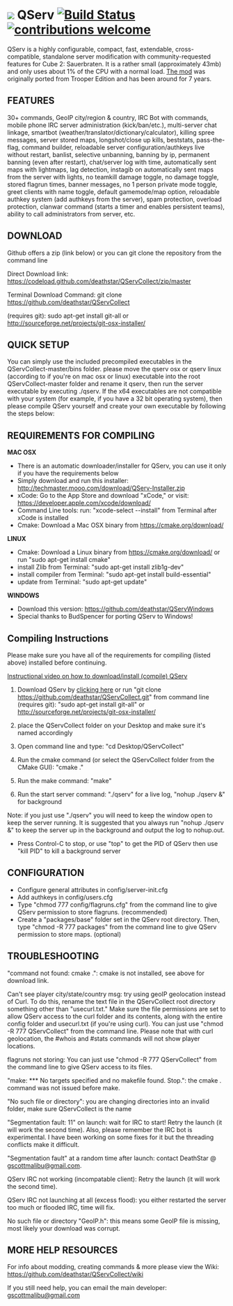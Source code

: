 # ![](https://cdn0.iconfinder.com/data/icons/HDRV/32/Grey_Server_B.png) QServ [![Build Status](https://travis-ci.org/deathstar/QServCollect.svg?branch=master)](https://travis-ci.org/deathstar/QServCollect) [![contributions welcome](https://img.shields.io/badge/contributions-welcome-brightgreen.svg?style=flat)](https://github.com/deathstar/QServCollect/wiki/Contributing) 

QServ is a highly configurable, compact, fast, extendable, cross-compatible, standalone server modification with community-requested features for Cube 2: Sauerbraten. It is a rather small (approximately 43mb) and only uses about 1% of the CPU with a normal load. [The mod](https://github.com/deathstar/QServ) was originally ported from Trooper Edition and has been around for 7 years.

FEATURES
--------

30+ commands, GeoIP city/region & country, IRC Bot with commands, mobile phone IRC server administration (kick/ban/etc.), multi-server chat linkage, smartbot (weather/translator/dictionary/calculator), killing spree messages, server stored maps, longshot/close up kills, beststats, pass-the-flag, command builder, reloadable server configuration/authkeys live without restart, banlist, selective unbanning, banning by ip, permanent banning (even after restart), chat/server log with time, automatically sent maps with lightmaps, lag detection, instagib on automatically sent maps from the server with lights, no teamkill damage toggle, no damage toggle, stored flagrun times, banner messages, no 1 person private mode toggle, greet clients with name toggle, default gamemode/map option, reloadable authkey system (add authkeys from the server), spam protection, overload protection, clanwar command (starts a timer and enables persistent teams), ability to call administrators from server, etc.

DOWNLOAD
--------

Github offers a zip (link below) or you can git clone the repository from the command line

Direct Download link: https://codeload.github.com/deathstar/QServCollect/zip/master

Terminal Download Command: git clone https://github.com/deathstar/QServCollect

(requires git): sudo apt-get install git-all or http://sourceforge.net/projects/git-osx-installer/

QUICK SETUP
-----------

You can simply use the included precompiled executables in the QServCollect-master/bins folder. please move the qserv osx or qserv linux (according to if you're on mac osx or linux) executable into the root QServCollect-master folder and rename it qserv, then run the server executable by executing ./qserv. If the x64 executables are not compatible with your system (for example, if you have a 32 bit operating system), then please compile QServ yourself and create your own executable by following the steps below:

REQUIREMENTS FOR COMPILING
--------------------------

**MAC OSX**

- There is an automatic downloader/installer for QServ, you can use it only if you have the requirements below
- Simply download and run this installer: http://techmaster.mooo.com/download/QServ-Installer.zip 
- xCode: Go to the App Store and download "xCode," or visit: https://developer.apple.com/xcode/download/
- Command Line tools: run: "xcode-select --install" from Terminal after xCode is installed
- Cmake: Download a Mac OSX binary from https://cmake.org/download/

**LINUX**

 - Cmake: Download a Linux binary from https://cmake.org/download/ or run "sudo apt-get install cmake" 
 - install Zlib from Terminal: "sudo apt-get install zlib1g-dev"
 - install compiler from Terminal: "sudo apt-get install build-essential"
 - update from Terminal: "sudo apt-get update"
 
**WINDOWS**

- Download this version: https://github.com/deathstar/QServWindows
- Special thanks to BudSpencer for porting QServ to Windows! 

Compiling Instructions
----------------------

Please make sure you have all of the requirements for compiling (listed above) installed before continuing.

[Instructional video on how to download/install (compile) QServ](http://techmaster.mooo.com/download/howto_install_qserv.mp4)

1) Download QServ by [clicking here](https://codeload.github.com/deathstar/QServCollect/zip/master) or run "git clone https://github.com/deathstar/QServCollect.git" from command line (requires git): "sudo apt-get install git-all" or http://sourceforge.net/projects/git-osx-installer/

2) place the QServCollect folder on your Desktop and make sure it's named accordingly 

3) Open command line and type: "cd Desktop/QServCollect"

4) Run the cmake command (or select the QServCollect folder from the CMake GUI): "cmake ."

5) Run the make command: "make"

6) Run the start server command: "./qserv" for a live log, "nohup ./qserv &" for background

Note: if you just use "./qserv" you will need to keep the window open to keep the server running. It is suggested that you always run "nohup ./qserv &" to keep the server up in the background and output the log to nohup.out.

- Press Control-C to stop, or use "top" to get the PID of QServ then use "kill PID" to kill a background server

CONFIGURATION
-------------

- Configure general attributes in config/server-init.cfg
- Add authkeys in config/users.cfg
- Type "chmod 777 config/flagruns.cfg" from the command line to give QServ permission to store flagruns. (recommended)
- Create a "packages/base" folder set in the QServ root directory. Then, type "chmod -R 777 packages" from the command line to give QServ permission to store maps. (optional)

TROUBLESHOOTING
--------------- 

"command not found: cmake .": cmake is not installed, see above for download link.

Can't see player city/state/country msg: try using geoIP geolocation instead of Curl. To do this, rename the text file in the QServCollect root directory something other than "usecurl.txt." Make sure the file permissions are set to allow QServ access to the curl folder and its contents, along with the entire config folder and usecurl.txt (if you're using curl). You can just use "chmod -R 777 QServCollect" from the command line. Please note that with curl geolocation, the #whois and #stats commands will not show player locations. 

flagruns not storing: You can just use "chmod -R 777 QServCollect" from the command line to give QServ access to its files.

"make: *** No targets specified and no makefile found.  Stop.": the cmake . command was not issued before make.

"No such file or directory": you are changing directories into an invalid folder, make sure QServCollect is the name

"Segmentation fault: 11" on launch: wait for IRC to start! Retry the launch (it will work the second time). Also, please remember the IRC bot is experimental. I have been working on some fixes for it but the threading conflicts make it difficult.
 
"Segmentation fault" at a random time after launch: contact DeathStar @ gscottmalibu@gmail.com.

QServ IRC not working (incompatable client): Retry the launch (it will work the second time).

QServ IRC not launching at all (excess flood): you either restarted the server too much or flooded IRC, time will fix.

No such file or directory "GeoIP.h": this means some GeoIP file is missing, most likely your download was corrupt.

MORE HELP RESOURCES 
-------------------

For info about modding, creating commands & more please view the Wiki: https://github.com/deathstar/QServCollect/wiki 

If you still need help, you can email the main developer: gscottmalibu@gmail.com



